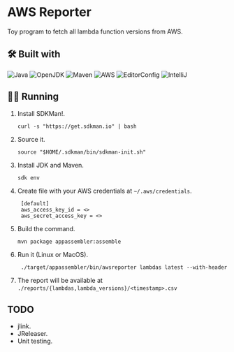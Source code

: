 # AWS Reporter

Toy program to fetch all lambda function versions from AWS.

## 🛠 Built with

![Java](https://img.shields.io/badge/Java-ED8B00?style=for-the-badge&logo=java&logoColor=white)
![OpenJDK](https://img.shields.io/badge/OpenJDK-ED8B00?style=for-the-badge&logo=openjdk&logoColor=white)
![Maven](https://img.shields.io/badge/apache_maven-C71A36?style=for-the-badge&logo=apachemaven&logoColor=white)
![AWS](https://img.shields.io/badge/AWS-%23FF9900.svg?style=for-the-badge&logo=amazon-aws&logoColor=white)
![EditorConfig](https://img.shields.io/badge/Editor%20Config-E0EFEF?style=for-the-badge&logo=editorconfig&logoColor=000)
![IntelliJ](https://img.shields.io/badge/IntelliJ_IDEA-000000.svg?style=for-the-badge&logo=intellij-idea&logoColor=white)

## 🏃‍♀️ Running

1. Install SDKMan!.
   ```shell
   curl -s "https://get.sdkman.io" | bash
   ```
1. Source it.
   ```shell
   source "$HOME/.sdkman/bin/sdkman-init.sh"
   ```
1. Install JDK and Maven.
   ```shell
   sdk env
   ```
1. Create file with your AWS credentials at `~/.aws/credentials`.
   ```shell
    [default]
    aws_access_key_id = <>
    aws_secret_access_key = <>
   ```
1. Build the command.
   ```shell
   mvn package appassembler:assemble
   ```
1. Run it (Linux or MacOS).
   ```shell
    ./target/appassembler/bin/awsreporter lambdas latest --with-header
   ```
1. The report will be available at `./reports/{lambdas,lambda_versions}/<timestamp>.csv`

## TODO

- jlink.
- JReleaser.
- Unit testing.
